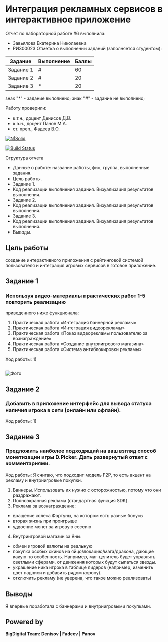 # Интеграция рекламных сервисов в интерактивное приложение
Отчет по лабораторной работе #6 выполнила:
- Завьялова Екатерина Николаевна
- РИ300023
Отметка о выполнении заданий (заполняется студентом):

| Задание | Выполнение | Баллы |
| ------ | ------ | ------ |
| Задание 1 | # | 60 |
| Задание 2 | # | 20 |
| Задание 3 | * | 20 |

знак "*" - задание выполнено; знак "#" - задание не выполнено;

Работу проверили:
- к.т.н., доцент Денисов Д.В.
- к.э.н., доцент Панов М.А.
- ст. преп., Фадеев В.О.

[![N|Solid](https://cldup.com/dTxpPi9lDf.thumb.png)](https://nodesource.com/products/nsolid)

[![Build Status](https://travis-ci.org/joemccann/dillinger.svg?branch=master)](https://travis-ci.org/joemccann/dillinger)

Структура отчета

- Данные о работе: название работы, фио, группа, выполненные задания.
- Цель работы.
- Задание 1.
- Код реализации выполнения задания. Визуализация результатов выполнения.
- Задание 2.
- Код реализации выполнения задания. Визуализация результатов выполнения.
- Задание 3.
- Код реализации выполнения задания. Визуализация результатов выполнения.
- Выводы.

## Цель работы
создание интерактивного приложения с рейтинговой системой пользователя и интеграция игровых сервисов в готовое приложение.

## Задание 1
### Используя видео-материалы практических работ 1-5 повторить реализацию
приведенного ниже функционала:
1) Практическая работа «Интеграция баннерной рекламы»
2) Практическая работа «Интеграция видеорекламы»
3) Практическая работа «Показ видеорекламы пользователю за
вознаграждение»
4) Практическая работа «Создание внутриигрового магазина»
5) Практическая работа «Система антиблокировки рекламы»

Ход работы:
1) 
```c#

```

![Фото]()


## Задание 2
### Добавить в приложение интерфейс для вывода статуса наличия игрока в сети (онлайн или офлайн).

Ход работы:
1) 


## Задание 3
### Предложить наиболее подходящий на ваш взгляд способ монетизации игры D.Picker. Дать развернутый ответ с комментариями.

Ход работы:
Я считаю, что подходит модель F2P, то есть акцент на рекламу и внутриигровые покупки.

1) Баннеры. Использовать их нужно с осторожностью, потому что они раздражают.
2) Полноэкранная реклама (стандартная функция SDK).
3) Реклама за вознаграждение:
  - вращение колеса Фортуны, на котором есть разные бонусы
  - вторая жизнь при проигрыше
  - удвоение монет за игровую сессию
4) Внутриигровой магазин за Яны:
  - обмен игровой валюты на реальную
  - покупка особых скинов на яйцо/локацию/мага/дракона, дающие какую-то особенность. Например, маг-целитель будет управлять светлыми сферами, от движения которых будут сыпаться звезды.
  - украшение ника игрока в таблице лидеров (например, изменить цвет надписи и добавить рядом корону).
  - отключить рекламу (не уверена, что такое можно реализовать)



## Выводы
Я впервые поработала с баннерами и внутриигровыми покупками. 

## Powered by

**BigDigital Team: Denisov | Fadeev | Panov**
